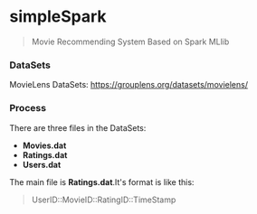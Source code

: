 # simpleSpark

> Movie Recommending System Based on Spark MLlib

### DataSets

MovieLens DataSets: https://grouplens.org/datasets/movielens/

### Process

There are three files in the DataSets:

- **Movies.dat**
- **Ratings.dat**
- **Users.dat**

The main file is **Ratings.dat**.It's format is like this:

> UserID::MovieID::RatingID::TimeStamp

